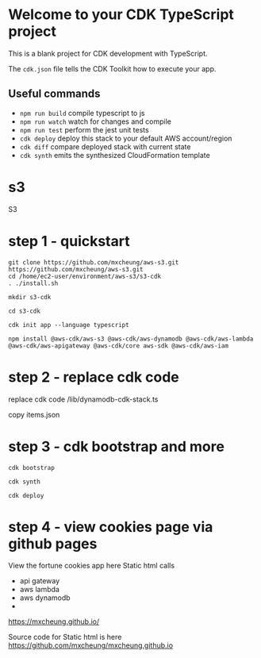 # Welcome to your CDK TypeScript project

This is a blank project for CDK development with TypeScript.

The `cdk.json` file tells the CDK Toolkit how to execute your app.

## Useful commands

* `npm run build`   compile typescript to js
* `npm run watch`   watch for changes and compile
* `npm run test`    perform the jest unit tests
* `cdk deploy`      deploy this stack to your default AWS account/region
* `cdk diff`        compare deployed stack with current state
* `cdk synth`       emits the synthesized CloudFormation template


# s3

S3


# step 1 - quickstart

```
git clone https://github.com/mxcheung/aws-s3.git
https://github.com/mxcheung/aws-s3.git
cd /home/ec2-user/environment/aws-s3/s3-cdk
. ./install.sh

```



```
mkdir s3-cdk

cd s3-cdk

cdk init app --language typescript

npm install @aws-cdk/aws-s3 @aws-cdk/aws-dynamodb @aws-cdk/aws-lambda @aws-cdk/aws-apigateway @aws-cdk/core aws-sdk @aws-cdk/aws-iam
```

# step 2 - replace cdk code

replace cdk  code /lib/dynamodb-cdk-stack.ts

copy items.json

# step 3 - cdk bootstrap and more

```
cdk bootstrap

cdk synth

cdk deploy
```

# step 4 - view cookies page via github pages
View the fortune cookies app here
Static html calls 
   * api gateway
   * aws lambda
   * aws dynamodb
   * 
https://mxcheung.github.io/


Source code for Static html is here
https://github.com/mxcheung/mxcheung.github.io
